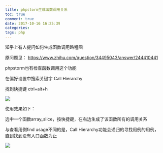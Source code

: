 ```yaml
---
title: phpstorm生成函数调用关系
toc: true
comment: true
date: 2017-10-16 16:25:39
categories:
tags: php
---
```




知乎上有人提问如何生成函数调用路程图

原问题见：
https://www.zhihu.com/question/34495043/answer/244410441



<!--more-->

phpstorm也有检查函数调用这个功能

在偏好设置中搜索关键字 Call Hierarchy

找到快捷键 ctrl+alt+h

<img src="/images/20171016150814248321882.png" />


使用效果如下：

选中一个函数array_slice，按快捷键，在右边生成了该函数所有的调用关系

与查看用例find usage不同的是，Call Hierarchy功能会递归的寻找用例的用例，直到找到没有入口函数为止

<img src="/images/20171016150814276075001.png" />

